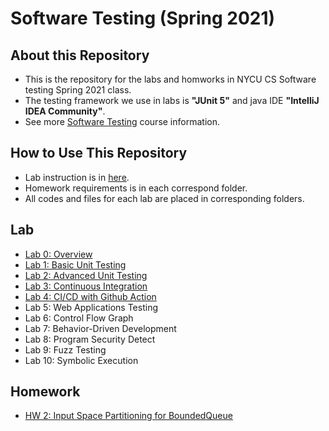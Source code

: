 # Software Testing (Spring 2021)

## About this Repository
* This is the repository for the labs and homworks in NYCU CS Software testing Spring 2021 class.
* The testing framework we use in labs is **"JUnit 5"** and java IDE **"IntelliJ IDEA Community"**.
* See more [Software Testing](https://timetable.nycu.edu.tw/?r=main/crsoutline&Acy=109&Sem=2&CrsNo=5259) course information.
## How to Use This Repository
* Lab instruction is in [here](https://github.com/iasthc/NYCU-Software-Testing-2021).
* Homework requirements is in each correspond folder.
* All codes and files for each lab are placed in corresponding folders.

## Lab
* [Lab 0: Overview](https://docs.google.com/presentation/d/1WVK-TsvQ5f8olP7W1IuccaMFKDHiN1K8RDgCsA_h_Iw/edit#slide=id.gc30df76373_2_0) 
* [Lab 1: Basic Unit Testing](https://docs.google.com/presentation/d/1q7dzQnb7pkvxZAGmf5MuNIDczFPW8bG-9UiUj-2PyyQ/edit) 
* [Lab 2: Advanced Unit Testing](https://docs.google.com/presentation/d/1r1nXqYkO_PfUxu9YHVjSdmoTndUk-EVPsQRAMWvVIBg/edit)
* [Lab 3: Continuous Integration](https://docs.google.com/presentation/d/1nCeM_v2-DiYGjK8sqL4o4LhdaGvAY-AaUDhDTkLGoT8/edit) 
* [Lab 4: CI/CD with Github Action](https://drive.google.com/file/d/1PAZYSFuAbSUWNs3LDwnZgm5eDWj9p8Vt/view)
* Lab 5: Web Applications Testing
* Lab 6: Control Flow Graph
* Lab 7: Behavior-Driven Development
* Lab 8: Program Security Detect 
* Lab 9: Fuzz Testing 
* Lab 10: Symbolic Execution 

## Homework
* [HW 2: Input Space Partitioning for BoundedQueue](https://github.com/Yunyung/Software-Testing-NYCU-2021/tree/main/Homework/HW2)
